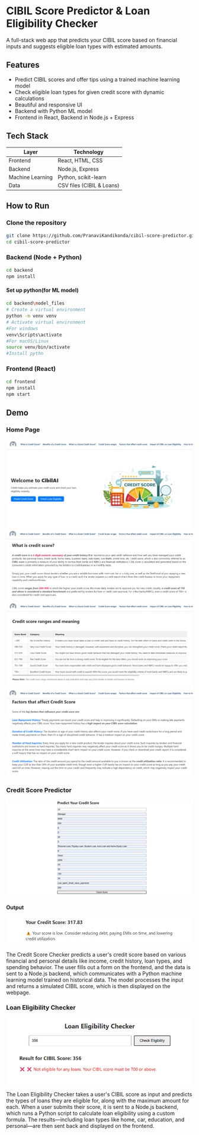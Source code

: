 #  CIBIL Score Predictor & Loan Eligibility Checker

A full-stack web app that predicts your CIBIL score based on financial inputs and suggests eligible loan types with estimated amounts.

##  Features

-  Predict CIBIL scores and offer tips using a trained machine learning model
-  Check eligible loan types for given credit score with dynamic calculations
-  Beautiful and responsive UI
-  Backend with Python ML model
-  Frontend in React, Backend in Node.js + Express

##  Tech Stack

| Layer       | Technology                |
|-------------|---------------------------|
| Frontend    | React, HTML, CSS          |
| Backend     | Node.js, Express          |
| Machine Learning | Python, scikit-learn |
| Data        | CSV files (CIBIL & Loans) |


##  How to Run

### Clone the repository
```bash
git clone https://github.com/PranaviKandikonda/cibil-score-predictor.git
cd cibil-score-predictor
```

### Backend (Node + Python)
```bash
cd backend
npm install
```
#### Set up python(for ML model)
```bash
cd backend\model_files
# Create a virtual environment
python -m venv venv
# Activate virtual environment
#For windows
venv\Scripts\activate    
#For macOS/Linux
source venv/bin/activate
#Install pythn
```

### Frontend (React)
```bash
cd frontend
npm install
npm start
```

## Demo

### Home Page
![alt text](image-1.png)
![alt text](image-2.png)
![alt text](image-3.png)
![alt text](image-4.png)

### Credit Score Predictor
![alt text](image-5.png) 
#### Output
![alt text](image-6.png)

The Credit Score Checker predicts a user's credit score based on various financial and personal details like income, credit history, loan types, and spending behavior. The user fills out a form on the frontend, and the data is sent to a Node.js backend, which communicates with a Python machine learning model trained on historical data. The model processes the input and returns a simulated CIBIL score, which is then displayed on the webpage.

### Loan Eligibility Checker
![alt text](image-7.png)

The Loan Eligibility Checker takes a user's CIBIL score as input and predicts the types of loans they are eligible for, along with the maximum amount for each. When a user submits their score, it is sent to a Node.js backend, which runs a Python script to calculate loan eligibility using a custom formula. The results—including loan types like home, car, education, and personal—are then sent back and displayed on the frontend.
